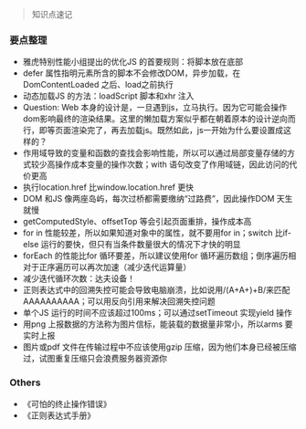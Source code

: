 > 知识点速记

### 要点整理
- 雅虎特别性能小组提出的优化JS 的首要规则：将脚本放在底部
- defer 属性指明元素所含的脚本不会修改DOM，异步加载，在DomContentLoaded 之后、load之前执行
- 动态加载JS 的方法：loadScript 脚本和xhr 注入
- Question: Web 本身的设计是，一旦遇到js，立马执行。因为它可能会操作dom影响最终的渲染结果。这里的懒加载方案似乎都在朝着原本的设计逆向而行，即等页面渲染完了，再去加载js。既然如此，js一开始为什么要设置成这样的？
- 作用域导致的变量和函数的查找会影响性能，所以可以通过局部变量存储的方式较少高操作成本变量的操作次数；with 语句改变了作用域链，因此访问的代价更高
- 执行location.href 比window.location.href 更快
- DOM 和JS 像两座岛屿，每次过桥都需要缴纳“过路费”，因此操作DOM 天生就慢
- getComputedStyle、offsetTop 等会引起页面重排，操作成本高
- for in 性能较差，所以如果知道对象中的属性，就不要用for in；switch 比if-else 运行的要快，但只有当条件数量很大的情况下才快的明显
- forEach 的性能比for 循环要差，所以建议使用for 循环遍历数组；倒序遍历相对于正序遍历可以再次加速（减少迭代运算量）
- 减少迭代循环次数：达夫设备！
- 正则表达式中的回溯失控可能会导致电脑崩溃，比如说用/(A+A+)+B/来匹配AAAAAAAAAA；可以用反向引用来解决回溯失控问题
- 单个JS 运行的时间不应该超过100ms；可以通过setTimeout 实现yield 操作
- 用png 上报数据的方法称为图片信标，能装载的数据量非常小，所以arms 要实时上报
- 图片或pdf 文件在传输过程中不应该使用gzip 压缩，因为他们本身已经被压缩过，试图重复压缩只会浪费服务器资源你


### Others
- 《可怕的终止操作错误》
- 《正则表达式手册》